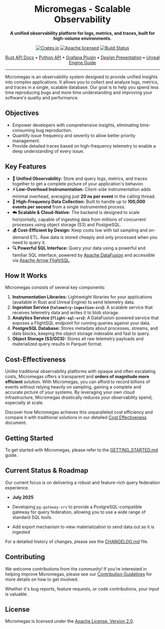 <p align="center">
  <!-- <img src="path/to/logo.png" alt="Micromegas Logo" width="200"/> -->
  <h1 align="center">Micromegas - Scalable Observability</h1>
</p>

<p align="center">
  <strong>A unified observability platform for logs, metrics, and traces, built for high-volume environments.</strong>
</p>

<p align="center">
  <a href="https://crates.io/crates/micromegas"><img src="https://img.shields.io/crates/v/micromegas.svg" alt="Crates.io"></a>
  <a href="https://github.com/madesroches/micromegas/blob/main/LICENSE"><img src="https://img.shields.io/badge/license-Apache%20v2-blue.svg" alt="Apache licensed"></a>
  <a href="https://github.com/madesroches/micromegas/actions?query=branch%3Amain"><img src="https://github.com/madesroches/micromegas/actions/workflows/rust.yml/badge.svg" alt="Build Status"></a>
</p>

<p align="center">
  <a href="https://docs.rs/micromegas/latest/micromegas/">Rust API Docs</a> •
  <a href="https://pypi.org/project/micromegas/">Python API</a> •
  <a href="https://github.com/madesroches/grafana-micromegas-datasource/">Grafana Plugin</a> •
  <a href="https://madesroches.github.io/micromegas/doc/design-presentation/design.html">Design Presentation</a> •
  <a href="https://madesroches.github.io/micromegas/doc/unreal-observability/unreal-observability.html">Unreal Engine Guide</a>
</p>

---

Micromegas is an observability system designed to provide unified insights into complex applications. It allows you to collect and analyze logs, metrics, and traces in a single, scalable database. Our goal is to help you spend less time reproducing bugs and more time understanding and improving your software's quality and performance.

## Objectives

*   Empower developers with comprehensive insights, eliminating time-consuming bug reproduction.
*   Quantify issue frequency and severity to allow better priority management.
*   Provide detailed traces based on high-frequency telemetry to enable a deep understanding of every issue.

## Key Features

*   **🚀 Unified Observability:** Store and query logs, metrics, and traces together to get a complete picture of your application's behavior.
*   **⚡ Low-Overhead Instrumentation:** Client-side instrumentation adds minimal overhead, averaging just **20 ns per event** in the calling thread.
*   **🌊 High-Frequency Data Collection:** Built to handle up to **100,000 events per second** from a single instrumented process.
*   **☁️ Scalable & Cloud-Native:** The backend is designed to scale horizontally, capable of ingesting data from millions of concurrent processes using object storage (S3) and PostgreSQL.
*   **💰 Cost-Efficient by Design:** Keep costs low with tail sampling and on-demand ETL. Raw data is stored cheaply and only processed when you need to query it.
*   **🔍 Powerful SQL Interface:** Query your data using a powerful and familiar SQL interface, powered by [Apache DataFusion](https://arrow.apache.org/datafusion/) and accessible via [Apache Arrow FlightSQL](https://arrow.apache.org/blog/2022/02/16/introducing-arrow-flight-sql/).

## How It Works

Micromegas consists of several key components:

1.  **Instrumentation Libraries:** Lightweight libraries for your applications (available in Rust and Unreal Engine) to send telemetry data.
2.  **Ingestion Service (`telemetry-ingestion-srv`):** A scalable service that receives telemetry data and writes it to blob storage.
3.  **Analytics Service (`flight-sql-srv`):** A DataFusion-powered service that exposes a FlightSQL endpoint for running queries against your data.
4.  **PostgreSQL Database:** Stores metadata about processes, streams, and data blocks, keeping the object storage indexable and fast to query.
5.  **Object Storage (S3/GCS):** Stores all raw telemetry payloads and materialized query results in Parquet format.

## Cost-Effectiveness

Unlike traditional observability platforms with opaque and often escalating costs, Micromegas offers a transparent and **orders of magnitude more efficient** solution. With Micromegas, you can afford to record billions of events without relying heavily on sampling, gaining a complete and accurate picture of your systems. By leveraging your own cloud infrastructure, Micromegas drastically reduces your observability spend, especially at scale.

Discover how Micromegas achieves this unparalleled cost efficiency and compare it with traditional solutions in our detailed [Cost Effectiveness](./doc/cost/COST_EFFECTIVENESS.md) document.

## Getting Started

To get started with Micromegas, please refer to the [GETTING_STARTED.md](./doc/GETTING_STARTED.md) guide.


## Current Status & Roadmap

Our current focus is on delivering a robust and feature-rich query federation experience.

*   **July 2025** 

  * Developing `pg-gateway-srv` to provide a PostgreSQL-compatible gateway for query federation, allowing you to use a wide range of standard SQL tools.
  * Add export mechanism to view materialization to send data out as it is ingested

For a detailed history of changes, please see the [CHANGELOG.md](./CHANGELOG.md) file.

## Contributing

We welcome contributions from the community! If you're interested in helping improve Micromegas, please see our [Contribution Guidelines](CONTRIBUTING.md) for more details on how to get involved.

Whether it's bug reports, feature requests, or code contributions, your input is valuable.

## License

Micromegas is licensed under the [Apache License, Version 2.0](./LICENSE).
